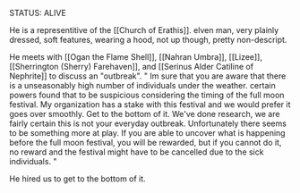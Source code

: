 STATUS: ALIVE

He is a representitive of the [[Church of Erathis]]. elven man, very plainly dressed, soft features, wearing a hood, not up though, pretty non-descript. 


He meets with [[Ogan the Flame Shell]], [[Nahran Umbra]], [[Lizee]], [[Sherrington (Sherry) Farehaven]], and [[Serinus Alder Catiline of Nephrite]] to discuss an "outbreak".
" Im sure that you are aware that there is a unseasonably high number of individuals under the weather. certain powers found that to be suspicious considering the timing of the full moon festival. My organization has a stake with this festival and we would prefer it goes over smoothly. Get to the bottom of it. We've done research, we are fairly certain this is not your everyday outbreak. Unfortunately there seems to be something more at play. If you are able to uncover what is happening before the full moon festival, you will be rewarded, but if you cannot do it, no reward and the festival might have to be cancelled due to the sick individuals. "

He hired us to get to the bottom of it.